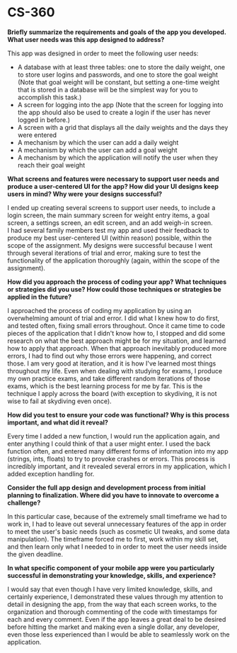 # CS-360

**Briefly summarize the requirements and goals of the app you developed. What user needs was this app designed to address?**

This app was designed in order to meet the following user needs:
- A database with at least three tables: one to store the daily weight, one to store user logins and passwords, and one to store the goal weight
(Note that goal weight will be constant, but setting a one-time weight that is stored in a database will be the simplest way for you to accomplish this task.)
- A screen for logging into the app
(Note that the screen for logging into the app should also be used to create a login if the user has never logged in before.)
- A screen with a grid that displays all the daily weights and the days they were entered
- A mechanism by which the user can add a daily weight
- A mechanism by which the user can add a goal weight
- A mechanism by which the application will notify the user when they reach their goal weight

**What screens and features were necessary to support user needs and produce a user-centered UI for the app? How did your UI designs keep users in mind? Why were your designs successful?**

I ended up creating several screens to support user needs, to include a login screen, the main summary screen for weight entry items, a goal screen, a settings screen, an edit screen, and an add weigh-in screen.  
I had several family members test my app and used their feedback to produce my best user-centered UI (within reason) possible, within the scope of the assignment.  My designs were successful because I went through
several iterations of trial and error, making sure to test the functionality of the application thoroughly (again, within the scope of the assignment).

**How did you approach the process of coding your app? What techniques or strategies did you use? How could those techniques or strategies be applied in the future?**

I approached the process of coding my application by using an overwhelming amount of trial and error.  I did what I knew how to do first, and tested often, fixing small errors throughout.
Once it came time to code pieces of the application that I didn't know how to, I stopped and did some research on what the best approach might be for my situation, and learned how to apply that approach.
When that approach inevitably produced more errors, I had to find out why those errors were happening, and correct those.  I am very good at iteration, and it is how I've learned most things throughout my life.
Even when dealing with studying for exams, I produce my own practice exams, and take different random iterations of those exams, which is the best learning process for me by far.  This is the technique I apply 
across the board (with exception to skydiving, it is not wise to fail at skydiving even once).

**How did you test to ensure your code was functional? Why is this process important, and what did it reveal?**

Every time I added a new function, I would run the application again, and enter anything I could think of that a user might enter.  I used the back function often, and entered many different
forms of information into my app (strings, ints, floats) to try to provoke crashes or errors.  This process is incredibly important, and it revealed several errors in my application, which I added
exception handling for.

**Consider the full app design and development process from initial planning to finalization. Where did you have to innovate to overcome a challenge?**

In this particular case, because of the extremely small timeframe we had to work in, I had to leave out several unnecessary features of the app in order to meet the user's basic needs (such as 
cosmetic UI tweaks, and some data manipulation).  The timeframe forced me to first, work within my skill set, and then learn only what I needed to in order to meet the user needs inside the given deadline.

**In what specific component of your mobile app were you particularly successful in demonstrating your knowledge, skills, and experience?**

I would say that even though I have very limited knowledge, skills, and certainly experience, I demonstrated these values through my attention to detail in designing the app, from the way that
each screen works, to the organization and thorough commenting of the code with timestamps for each and every comment.  Even if the app leaves a great deal to be desired before hitting the market and making even
a single dollar, any developer, even those less experienced than I would be able to seamlessly work on the application.
